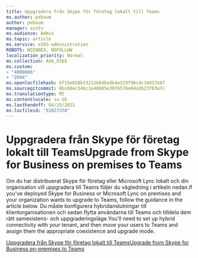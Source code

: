 ```yaml
---
title: Uppgradera från Skype för företag lokalt till Teams
ms.author: pebaum
author: pebaum
manager: scotv
ms.audience: Admin
ms.topic: article
ms.service: o365-administration
ROBOTS: NOINDEX, NOFOLLOW
localization_priority: Normal
ms.collection: Adm_O365
ms.custom:
- "4000006"
- "2694"
ms.openlocfilehash: 6f15e028b33212b8dbedb4e319f9bcdc34d27e87
ms.sourcegitcommit: 8bc60ec34bc1e40685e3976576e04a2623f63a7c
ms.translationtype: MT
ms.contentlocale: sv-SE
ms.lasthandoff: 04/15/2021
ms.locfileid: "51827378"
---
```

# <a name="upgrade-from-skype-for-business-on-premises-to-teams"></a><span data-ttu-id="e6489-102">Uppgradera från Skype för företag lokalt till Teams</span><span class="sxs-lookup"><span data-stu-id="e6489-102">Upgrade from Skype for Business on premises to Teams</span></span>

<span data-ttu-id="e6489-103">Om du har distribuerat Skype för företag eller Microsoft Lync lokalt och din organisation vill uppgradera till Teams följer du vägledning i artikeln nedan.</span><span class="sxs-lookup"><span data-stu-id="e6489-103">If you've deployed Skype for Business or Microsoft Lync on premises and your organization wants to upgrade to Teams, follow the guidance in the article below.</span></span> <span data-ttu-id="e6489-104">Du måste konfigurera hybridanslutningar till klientorganisationen och sedan flytta användarna till Teams och tilldela dem rätt samexistens- och uppgraderingsläge.</span><span class="sxs-lookup"><span data-stu-id="e6489-104">You'll need to set up hybrid connectivity with your tenant, and then move your users to Teams and assign them the appropriate coexistence and upgrade mode.</span></span> 

[<span data-ttu-id="e6489-105">Uppgradera från Skype för företag lokalt till Teams</span><span class="sxs-lookup"><span data-stu-id="e6489-105">Upgrade from Skype for Business on-premises to Teams</span></span>](https://docs.microsoft.com/MicrosoftTeams/upgrade-to-teams-execute-skypeforbusinesshybridonprem)

